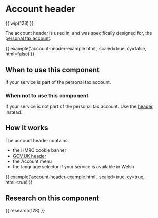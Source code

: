 # Account header

{{ wip(128) }}

The account header is used in, and was specifically designed for, the [personal tax account](https://www.tax.service.gov.uk/personal-account).

{{ example('account-header-example.html', scaled=true, cy=false, html=false) }}

## When to use this component

If your service is part of the personal tax account. 

### When not to use this component

If your service is not part of the personal tax account. Use the [header](/patterns/header/index.html) instead.

## How it works

The account header contains:

- the HMRC cookie banner
- [GOV.UK header](https://www.gov.uk/service-manual/design/add-the-govuk-header-and-footer)
- the Account menu
- the language selector if your service is available in Welsh

{{ example('account-header-example.html', scaled=true, cy=true, html=true) }}

## Research on this component 

{{ research(128) }}
